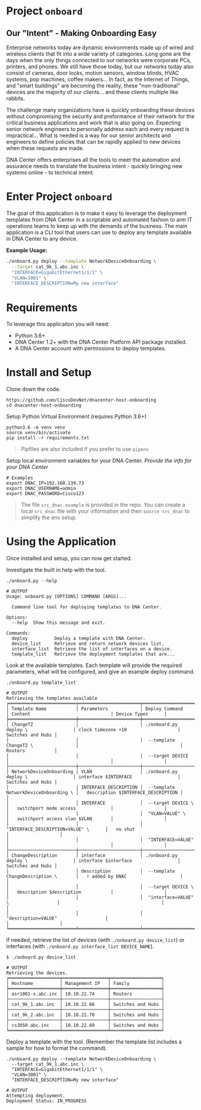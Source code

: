 # Project `onboard`
## Our "Intent" - Making Onboarding Easy 
Enterprise networks today are dynamic environments made up of wired and wireless clients that fit into a wide variety of categories.  Long gone are the days when the only things connected to our networks were corporate PCs, printers, and phones.  We still have those today, but our networks today also consist of cameras, door locks, motion sensors, window blinds, HVAC systems, pop machines, coffee makers... In fact, as the Internet of Things, and "smart buildings" are becoming the reality, these "non-traditional" devices are the majority of our clients... and these clients multiple like rabbits.  

The challenge many organizations have is quickly onboarding these devices without compromising the security and preformance of their network for the critical business applications and work that is also going on.  Expecting senior network engineers to personally address each and every request is impractical... What is needed is a way for our senior architects and engineers to define policies that can be rapidly applied to new devices when these requests are made.  

DNA Center offers enterprises all the tools to meet the automation and assurance needs to translate the business intent - quickly bringing new systems online - to technical intent.  

# Enter Project `onboard`
The goal of this application is to make it easy to leverage the deployment templates from DNA Center in a scriptable and automated fashion to arm IT operations teams to keep up with the demands of the business.  The main application is a CLI tool that users can use to deploy any template available in DNA Center to any device.  

**Example Usage:** 

```bash
./onboard.py deploy --template NetworkDeviceOnboarding \
  --target cat_9k_1.abc.inc \
  "INTERFACE=GigabitEthernet1/1/1" \
  "VLAN=3001" \
  "INTERFACE_DESCRIPTION=My new interface" 
```

# Requirements 
To leverage this applicaiton you will need: 

* Python 3.6+
* DNA Center 1.2+ with the DNA Center Platform API package installed.  
* A DNA Center account with permissions to deploy templates. 


# Install and Setup 

Clone down the code.  

    https://github.com/CiscoDevNet/dnacenter-host-onboarding
    cd dnacenter-host-onboarding 

Setup Python Virtual Environment (requires Python 3.6+)

    python3.6 -m venv venv 
    source venv/bin/activate
    pip install -r requirements.txt 

> Pipfiles are also included if you prefer to use `pipenv`

Setup local environment variables for your DNA Center.  *Provide the info for your DNA Center*

    # Examples 
    export DNAC_IP=192.168.139.73
    export DNAC_USERNAME=admin
    export DNAC_PASSWORD=Cisco123

> The file `src_dnac.example` is provided in the repo.  You can create a local `src_dnac` file with your information and then `source src_dnac` to simplify the env setup.  

# Using the Application 
Once installed and setup, you can now get started.  

Investigate the built in help with the tool. 

    ./onboard.py --help
    
    # OUTPUT
    Usage: onboard.py [OPTIONS] COMMAND [ARGS]...
    
      Command line tool for deploying templates to DNA Center.
    
    Options:
      --help  Show this message and exit.
    
    Commands:
      deploy          Deploy a template with DNA Center.
      device_list     Retrieve and return network devices list.
      interface_list  Retrieve the list of interfaces on a device.
      template_list   Retrieve the deployment templates that are...
      
Look at the available templates.  Each template will provide the required parameters, what will be configured, and give an example deploy command.  

    ./onboard.py template_list
    
    # OUTPUT
    Retrieving the templates available
    ╒═════════════════════════╤═══════════════════════╤═══════════════════════════════════════╤══════════════════════════════════════╤═══════════════════╕
    │ Template Name           │ Parameters            │ Deploy Command                        │ Content                              │ Device Types      │
    ╞═════════════════════════╪═══════════════════════╪═══════════════════════════════════════╪══════════════════════════════════════╪═══════════════════╡
    │ ChangeTZ                │                       │ ./onboard.py deploy \                 │ clock timezone +10                   │ Switches and Hubs │
    │                         │                       │  --template ChangeTZ \                │                                      │ Routers           │
    │                         │                       │  --target DEVICE                      │                                      │                   │
    ├─────────────────────────┼───────────────────────┼───────────────────────────────────────┼──────────────────────────────────────┼───────────────────┤
    │ NetworkDeviceOnboarding │ VLAN                  │ ./onboard.py deploy \                 │ interface $INTERFACE                 │ Switches and Hubs │
    │                         │ INTERFACE_DESCRIPTION │  --template NetworkDeviceOnboarding \ │   description $INTERFACE_DESCRIPTION │                   │
    │                         │ INTERFACE             │  --target DEVICE \                    │   switchport mode access             │                   │
    │                         │                       │  "VLAN=VALUE" \                       │   switchport access vlan $VLAN       │                   │
    │                         │                       │  "INTERFACE_DESCRIPTION=VALUE" \      │   no shut                            │                   │
    │                         │                       │  "INTERFACE=VALUE"                    │                                      │                   │
    ├─────────────────────────┼───────────────────────┼───────────────────────────────────────┼──────────────────────────────────────┼───────────────────┤
    │ ChangeDescription       │ interface             │ ./onboard.py deploy \                 │ interface $interface                 │ Switches and Hubs │
    │                         │ description           │  --template ChangeDescription \       │   ! added by DNAC                    │                   │
    │                         │                       │  --target DEVICE \                    │   description $description           │                   │
    │                         │                       │  "interface=VALUE" \                  │                                      │                   │
    │                         │                       │  "description=VALUE"                  │                                      │                   │
    ╘═════════════════════════╧═══════════════════════╧═══════════════════════════════════════╧══════════════════════════════════════╧═══════════════════╛    

    
If needed, retrieve the list of devices (with `./onboard.py device_list`) or interfaces (with `./onboard.py interface_list DEVICE_NAME`).  

    $ ./onboard.py device_list
    
    # OUTPUT
    Retrieving the devices.
    ╒═══════════════════╤═════════════════╤═══════════════════╕
    │ Hostname          │ Management IP   │ Family            │
    ╞═══════════════════╪═════════════════╪═══════════════════╡
    │ asr1001-x.abc.inc │ 10.10.22.74     │ Routers           │
    ├───────────────────┼─────────────────┼───────────────────┤
    │ cat_9k_1.abc.inc  │ 10.10.22.66     │ Switches and Hubs │
    ├───────────────────┼─────────────────┼───────────────────┤
    │ cat_9k_2.abc.inc  │ 10.10.22.70     │ Switches and Hubs │
    ├───────────────────┼─────────────────┼───────────────────┤
    │ cs3850.abc.inc    │ 10.10.22.69     │ Switches and Hubs │
    ╘═══════════════════╧═════════════════╧═══════════════════╛
    
Deploy a template with the tool.  (Remember the template list includes a sample for how to format the command). 

    ./onboard.py deploy --template NetworkDeviceOnboarding \
      --target cat_9k_1.abc.inc \
      "INTERFACE=GigabitEthernet1/1/1" \
      "VLAN=3001" \
      "INTERFACE_DESCRIPTION=My new interface" 
      
    # OUTPUT
    Attempting deployment.
    Deployment Status: IN_PROGRESS